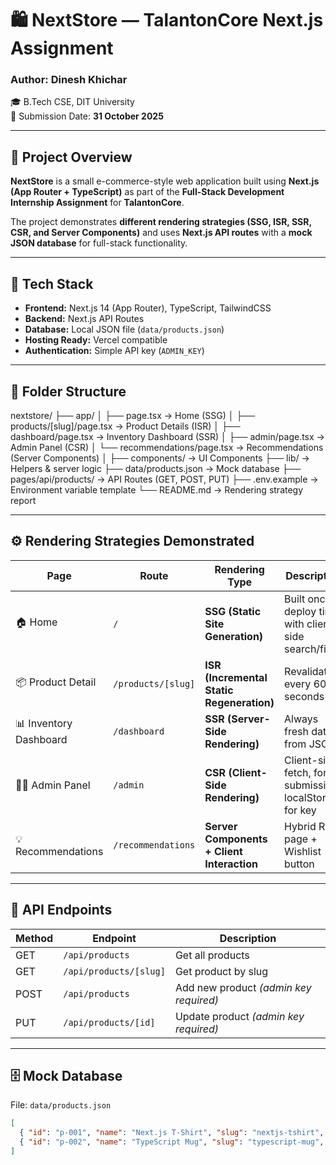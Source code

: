 # 🛍️ NextStore — TalantonCore Next.js Assignment

### Author: **Dinesh Khichar**  
🎓 B.Tech CSE, DIT University  
📅 Submission Date: **31 October 2025**

---

## 📘 Project Overview
**NextStore** is a small e-commerce-style web application built using **Next.js (App Router + TypeScript)** as part of the **Full-Stack Development Internship Assignment** for **TalantonCore**.

The project demonstrates **different rendering strategies (SSG, ISR, SSR, CSR, and Server Components)** and uses **Next.js API routes** with a **mock JSON database** for full-stack functionality.

---

## 🚀 Tech Stack
- **Frontend:** Next.js 14 (App Router), TypeScript, TailwindCSS  
- **Backend:** Next.js API Routes  
- **Database:** Local JSON file (`data/products.json`)  
- **Hosting Ready:** Vercel compatible  
- **Authentication:** Simple API key (`ADMIN_KEY`)  

---

## 🧱 Folder Structure
nextstore/
├── app/
│ ├── page.tsx → Home (SSG)
│ ├── products/[slug]/page.tsx → Product Details (ISR)
│ ├── dashboard/page.tsx → Inventory Dashboard (SSR)
│ ├── admin/page.tsx → Admin Panel (CSR)
│ └── recommendations/page.tsx → Recommendations (Server Components)
│
├── components/ → UI Components
├── lib/ → Helpers & server logic
├── data/products.json → Mock database
├── pages/api/products/ → API Routes (GET, POST, PUT)
├── .env.example → Environment variable template
└── README.md → Rendering strategy report

---

## ⚙️ Rendering Strategies Demonstrated

| Page | Route | Rendering Type | Description |
|------|--------|----------------|--------------|
| 🏠 Home | `/` | **SSG (Static Site Generation)** | Built once at deploy time with client-side search/filter |
| 📦 Product Detail | `/products/[slug]` | **ISR (Incremental Static Regeneration)** | Revalidates every 60 seconds |
| 📊 Inventory Dashboard | `/dashboard` | **SSR (Server-Side Rendering)** | Always fresh data from JSON |
| 🧑‍💻 Admin Panel | `/admin` | **CSR (Client-Side Rendering)** | Client-side fetch, form submission, localStorage for key |
| 💡 Recommendations | `/recommendations` | **Server Components + Client Interaction** | Hybrid RSC page + Wishlist button |

---

## 🔗 API Endpoints
| Method | Endpoint | Description |
|--------|-----------|-------------|
| GET | `/api/products` | Get all products |
| GET | `/api/products/[slug]` | Get product by slug |
| POST | `/api/products` | Add new product *(admin key required)* |
| PUT | `/api/products/[id]` | Update product *(admin key required)* |

---

## 🗄️ Mock Database
File: `data/products.json`
```json
[
  { "id": "p-001", "name": "Next.js T-Shirt", "slug": "nextjs-tshirt", "price": 799, "inventory": 42 },
  { "id": "p-002", "name": "TypeScript Mug", "slug": "typescript-mug", "price": 499, "inventory": 18 }
]

